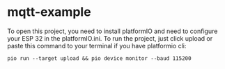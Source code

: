 # mqtt-example

To open this project, you need to install platformIO and need to configure your ESP 32 in the platformIO.ini. To run the project, just click upload or paste this command to your terminal if you have platformio cli:

```pio run --target upload && pio device monitor --baud 115200```
